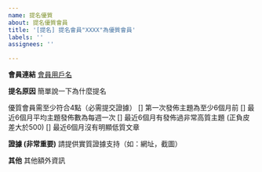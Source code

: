 ```yaml
---
name: 提名優質
about: 提名優質會員
title: '[提名] 提名會員"XXXX"為優質會員'
labels: ''
assignees: ''

---
```


**會員連結**
[會員用戶名](https://lihkg.com/profile/22715)

**提名原因**
簡單說一下為什麼提名

優質會員需至少符合4點（必需提交證據）
[] 第一次發佈主題為至少6個月前
[] 最近6個月平均主題發佈數為每週一次
[] 最近6個月有發佈過非常高質主題 (正負皮差大於500)
[] 最近6個月沒有明顯低質文章

**證據 (非常重要)**
請提供實質證據支持（如：網址，截圖）

**其他**
其他額外資訊
